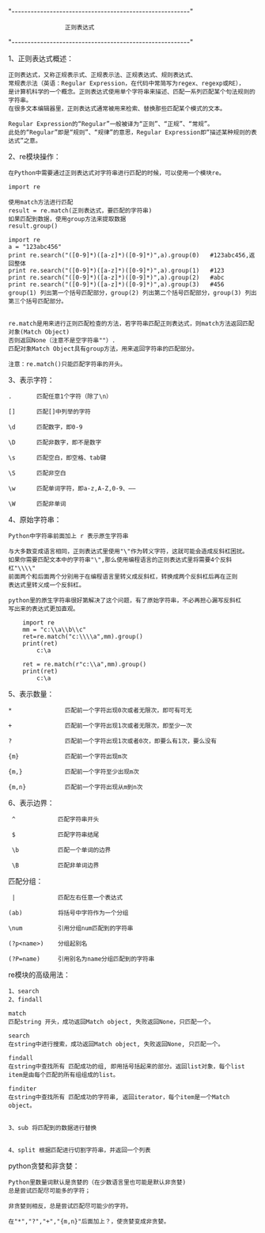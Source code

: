 "--------------------------------------------------------"

		    		正则表达式	

"--------------------------------------------------------"

1、正则表达式概述：

	正则表达式，又称正规表示式、正规表示法、正规表达式、规则表达式、
	常规表示法（英语：Regular Expression，在代码中常简写为regex、regexp或RE），
	是计算机科学的一个概念。正则表达式使用单个字符串来描述、匹配一系列匹配某个句法规则的字符串。
	在很多文本编辑器里，正则表达式通常被用来检索、替换那些匹配某个模式的文本。

	Regular Expression的“Regular”一般被译为“正则”、“正规”、“常规”。
	此处的“Regular”即是“规则”、“规律”的意思，Regular Expression即“描述某种规则的表达式”之意。

	
2、re模块操作：
	
	在Python中需要通过正则表达式对字符串进行匹配的时候，可以使用一个模块re。

	import re

	使用match方法进行匹配
	result = re.match(正则表达式，要匹配的字符串)
	如果匹配到数据，使用group方法来提取数据
	result.group()
	
	import re
	a = "123abc456"
	print re.search("([0-9]*)([a-z]*)([0-9]*)",a).group(0)   #123abc456,返	回整体
	print re.search("([0-9]*)([a-z]*)([0-9]*)",a).group(1)   #123
	print re.search("([0-9]*)([a-z]*)([0-9]*)",a).group(2)   #abc
	print re.search("([0-9]*)([a-z]*)([0-9]*)",a).group(3)   #456
	group(1) 列出第一个括号匹配部分，group(2) 列出第二个括号匹配部分，group(3) 列出第三个括号匹配部分。
	
	
	re.match是用来进行正则匹配检查的方法，若字符串匹配正则表达式，则match方法返回匹配对象(Match Object)
	否则返回None（注意不是空字符串""）.
	匹配对象Match Object具有group方法，用来返回字符串的匹配部分。

	注意：re.match()只能匹配字符串的开头。


3、表示字符：

	.       匹配任意1个字符（除了\n）

	[]      匹配[]中列举的字符

	\d      匹配数字，即0-9

	\D      匹配非数字，即不是数字

	\s      匹配空白，即空格、tab键

	\S      匹配非空白

	\w      匹配单词字符，即a-z,A-Z,0-9、——

	\W      匹配非单词



4、原始字符串：

	Python中字符串前面加上 r 表示原生字符串

	与大多数变成语言相同，正则表达式里使用"\"作为转义字符，这就可能会造成反斜杠困扰。
	如果你需要匹配文本中的字符串"\",那么使用编程语言的正则表达式里将需要4个反斜杠"\\\\"
	前面两个和后面两个分别用于在编程语言里转义成反斜杠，转换成两个反斜杠后再在正则
	表达式里转义成一个反斜杠。

	python里的原生字符串很好第解决了这个问题，有了原始字符串，不必再担心漏写反斜杠
	写出来的表达式更加直观。

		import re
		mm = "c:\\a\\b\\c"
		ret=re.match("c:\\\\a",mm).group()
		print(ret)
			c:\a

		ret = re.match(r"c:\\a",mm).group()
		print(ret)
			c:\a


5、表示数量：

	*				匹配前一个字符出现0次或者无限次，即可有可无
	
	+               匹配前一个字符出现1次或者无限次，即至少一次
	
	?               匹配前一个字符出现1次或者0次，即要么有1次，要么没有
	  
	{m}             匹配前一个字符出现m次

	{m,}            匹配前一个字符至少出现m次

	{m,n}           匹配前一个字符出现从m到n次


6、表示边界：

	 ^            匹配字符串开头

	 $            匹配字符串结尾

	 \b           匹配一个单词的边界

	 \B           匹配非单词边界



匹配分组：

	 |            匹配左右任意一个表达式

	(ab)          将括号中字符作为一个分组

	\num          引用分组num匹配到的字符串

	(?p<name>)    分组起别名

	(?P=name)     引用别名为name分组匹配到的字符串



re模块的高级用法：

	1、search
	2、findall
	
	match
	匹配string 开头，成功返回Match object, 失败返回None，只匹配一个。

	search
	在string中进行搜索，成功返回Match object, 失败返回None, 只匹配一个。

	findall
	在string中查找所有 匹配成功的组, 即用括号括起来的部分。返回list对象，每个list item是由每个匹配的所有组组成的list。

	finditer
	在string中查找所有 匹配成功的字符串, 返回iterator，每个item是一个Match object。


	3、sub 将匹配到的数据进行替换


	4、split 根据匹配进行切割字符串，并返回一个列表



python贪婪和非贪婪：

	Python里数量词默认是贪婪的（在少数语言里也可能是默认非贪婪)
	总是尝试匹配尽可能多的字符；
	
	非贪婪则相反，总是尝试匹配尽可能少的字符。

	在"*","?","+","{m,n}"后面加上？，使贪婪变成非贪婪。


